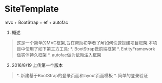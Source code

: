 # SiteTemplate
mvc + BootStrap + ef + autofac
 

1. 概述
> 这是一个简单的MVC框架,旨在帮助初学者了解如何快速搭建项目框架.本项目中使用了如下第三方工具:
> *. BootStrap做前端框架
> *. EntityFramework做实体持久框架
> *. autofac做为依赖注入框架

2. 2016/8/19 上传第一个版本
> *. 新建基于BootStrap的登录页面和layout页面模板
> *. 简单的登录验证
